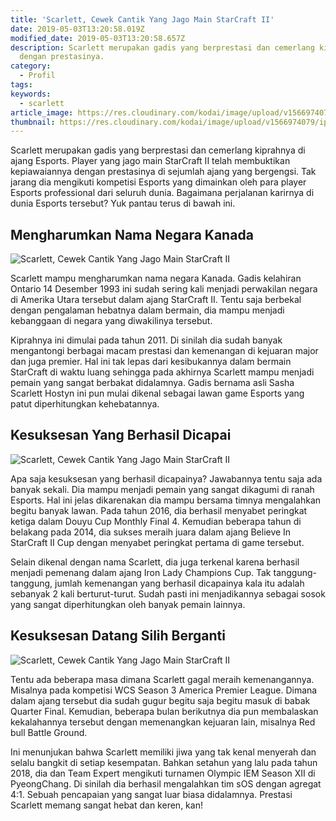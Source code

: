 ```yaml
---
title: 'Scarlett, Cewek Cantik Yang Jago Main StarCraft II'
date: 2019-05-03T13:20:58.019Z
modified_date: 2019-05-03T13:20:58.657Z
description: Scarlett merupakan gadis yang berprestasi dan cemerlang kiprahnya di ajang Esports. Player yang jago main StarCraft II telah membuktikan kepiawaiannya
  dengan prestasinya.
category:
  - Profil
tags:
keywords:
  - scarlett
article_image: https://res.cloudinary.com/kodai/image/upload/v1566974079/ip/scarlett-cewek-cantik-yang-jago-main-starcraft-ii-1.jpg
thumbnail: https://res.cloudinary.com/kodai/image/upload/v1566974079/ip/scarlett-cewek-cantik-yang-jago-main-starcraft-ii-1-thumb.jpg
---
```

Scarlett merupakan gadis yang berprestasi dan cemerlang kiprahnya di ajang Esports. Player yang jago main StarCraft II telah membuktikan kepiawaiannya dengan prestasinya di sejumlah ajang yang bergengsi. Tak jarang dia mengikuti kompetisi Esports yang dimainkan oleh para player Esports professional dari seluruh dunia. Bagaimana perjalanan karirnya di dunia Esports tersebut? Yuk pantau terus di bawah ini.



## Mengharumkan Nama Negara Kanada

![Scarlett, Cewek Cantik Yang Jago Main StarCraft II](https://res.cloudinary.com/kodai/image/upload/v1566974079/ip/scarlett-cewek-cantik-yang-jago-main-starcraft-ii-1.jpg)

Scarlett mampu mengharumkan nama negara Kanada. Gadis kelahiran Ontario 14 Desember 1993 ini sudah sering kali menjadi perwakilan negara di Amerika Utara tersebut dalam ajang StarCraft II. Tentu saja berbekal dengan pengalaman hebatnya dalam bermain, dia mampu menjadi kebanggaan di negara yang diwakilinya tersebut. 

Kiprahnya ini dimulai pada tahun 2011. Di sinilah dia sudah banyak mengantongi berbagai macam prestasi dan kemenangan di kejuaran major dan juga premier. Hal ini tak lepas dari kesibukannya dalam bermain StarCraft di waktu luang sehingga pada akhirnya Scarlett mampu menjadi pemain yang sangat berbakat didalamnya. Gadis bernama asli Sasha Scarlett Hostyn ini pun mulai dikenal sebagai lawan game Esports yang patut diperhitungkan kehebatannya.



## Kesuksesan Yang Berhasil Dicapai

![Scarlett, Cewek Cantik Yang Jago Main StarCraft II](https://res.cloudinary.com/kodai/image/upload/v1566974080/ip/scarlett-cewek-cantik-yang-jago-main-starcraft-ii-3.jpg)

Apa saja kesuksesan yang berhasil dicapainya? Jawabannya tentu saja ada banyak sekali. Dia mampu menjadi pemain yang sangat dikagumi di ranah Esports. Hal ini jelas dikarenakan dia mampu bersama timnya mengalahkan begitu banyak lawan. Pada tahun 2016, dia berhasil menyabet peringkat ketiga dalam Douyu Cup Monthly Final 4. Kemudian beberapa tahun di belakang pada 2014, dia sukses meraih juara dalam ajang Believe In StarCraft II Cup dengan menyabet peringkat pertama di game tersebut.

Selain dikenal dengan nama Scarlett, dia juga terkenal karena berhasil menjadi pemenang dalam ajang Iron Lady Champions Cup. Tak tanggung-tanggung, jumlah kemenangan yang berhasil dicapainya kala itu adalah sebanyak 2 kali berturut-turut. Sudah pasti ini menjadikannya sebagai sosok yang sangat diperhitungkan oleh banyak pemain lainnya.



## Kesuksesan Datang Silih Berganti

![Scarlett, Cewek Cantik Yang Jago Main StarCraft II](https://res.cloudinary.com/kodai/image/upload/v1566974079/ip/scarlett-cewek-cantik-yang-jago-main-starcraft-ii-2.jpg)

Tentu ada beberapa masa dimana Scarlett gagal meraih kemenangannya. Misalnya pada kompetisi WCS Season 3 America Premier League. Dimana dalam ajang tersebut dia sudah gugur begitu saja begitu masuk di babak Quarter Final. Kemudian, beberapa bulan berikutnya dia pun membalaskan kekalahannya tersebut dengan memenangkan kejuaran lain, misalnya Red bull Battle Ground.

Ini menunjukan bahwa Scarlett memiliki jiwa yang tak kenal menyerah dan selalu bangkit di setiap kesempatan. Bahkan setahun yang lalu pada tahun 2018, dia dan Team Expert mengikuti turnamen Olympic IEM Season XII di PyeongChang. Di sinilah dia berhasil mengalahkan tim sOS dengan agregat 4:1. Sebuah pencapaian yang sangat luar biasa didalamnya. Prestasi Scarlett memang sangat hebat dan keren, kan!
